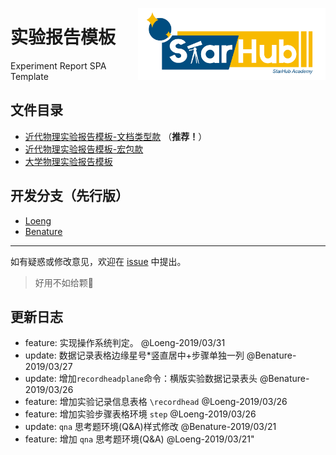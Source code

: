 <a href="https://benature.github.io/"><img src="doc/starhub.png" width="300" align="right"></a>

# 实验报告模板

Experiment Report SPA Template

## 文件目录

- [近代物理实验报告模板-文档类型款](./loeng's_cls_edition) （**推荐！**）
- [近代物理实验报告模板-宏包款](./loeng's_taste)
- [大学物理实验报告模板](./basic_physics_lab)

## 开发分支（先行版）

- [Loeng](https://github.com/StarHub-SPA/Experiment_Report_SPA_Template/tree/loeng)
- [Benature](https://github.com/StarHub-SPA/Experiment_Report_SPA_Template/tree/benature)

---

如有疑惑或修改意见，欢迎在 [issue](https://github.com/StarHub-SPA/Experiment_Report_SPA_Template/issues) 中提出。

>好用不如给颗🌟

## 更新日志

- feature: 实现操作系统判定。 @Loeng-2019/03/31
- update:  数据记录表格边缘星号*竖直居中+步骤单独一列  @Benature-2019/03/27
- update:  增加`recordheadplane`命令：横版实验数据记录表头  @Benature-2019/03/26
- feature: 增加实验记录信息表格 `\recordhead` @Loeng-2019/03/26
- feature: 增加实验步骤表格环境 `step` @Loeng-2019/03/26
- update:  `qna` 思考题环境(Q&A)样式修改 @Benature-2019/03/21
- feature: 增加 `qna` 思考题环境(Q&A) @Loeng-2019/03/21"
